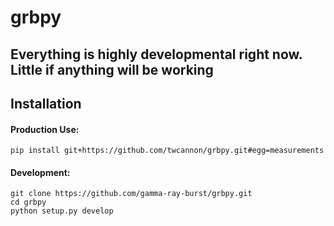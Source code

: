 # grbpy

## Everything is highly developmental right now. Little if anything will be working

## Installation

#### Production Use:

`pip install git+https://github.com/twcannon/grbpy.git#egg=measurements`

#### Development:

`git clone https://github.com/gamma-ray-burst/grbpy.git`  
`cd grbpy`  
`python setup.py develop`  